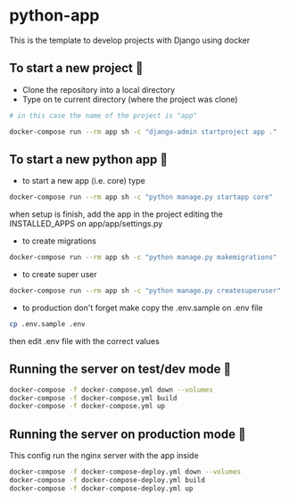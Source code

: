 # python-app
This is the template to develop projects with Django using docker

## To start a new project 🔧
- Clone the repository into a local directory
- Type on te current directory (where the project was clone)
```sh
# in this case the name of the project is "app"

docker-compose run --rm app sh -c "django-admin startproject app ."
```
## To start a new python app 🔧
- to start a new app (i.e. core) type
```sh
docker-compose run --rm app sh -c "python manage.py startapp core"
```
when setup is finish, add the app in the project editing the INSTALLED_APPS on app/app/settings.py

- to create migrations
```sh
docker-compose run --rm app sh -c "python manage.py makemigrations"
```
- to create super user
```sh
docker-compose run --rm app sh -c "python manage.py createsuperuser"
```
- to production don't forget make copy the .env.sample on .env file
```sh
cp .env.sample .env
```
then edit .env file with the correct values

## Running the server on test/dev mode 🔧
```sh
docker-compose -f docker-compose.yml down --volumes
docker-compose -f docker-compose.yml build
docker-compose -f docker-compose.yml up
```
## Running the server on production mode 🔧
This config run the nginx server with the app inside

```sh
docker-compose -f docker-compose-deploy.yml down --volumes
docker-compose -f docker-compose-deploy.yml build
docker-compose -f docker-compose-deploy.yml up
```
